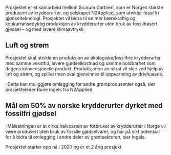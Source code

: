  Prosjektet er et samarbeid mellom Snarum Gartneri, som er Norges største produsent av krydderurter, og selskapet N2Applied, som utvikler fossilfri gjødselteknologi. Prosjektet vil bidra til en mer bærekraftig og konkurransedyktig produksjon av krydderurter uten bruk av fossilbasert gjødsel – og med lavere klimaavtrykk. 

## Luft og strøm

Prosjektet skal utvikle en produksjon av økologiske/fossilfrie krydderurter med samme veksttid, lavere gjødselkostnad og samme holdbarhet som dagens konvensjonelle produkt. Produksjonen av nitrat vil skje ved hjelp av luft og strøm, og spillvarmen skal gjenvinnes til oppvarming av drivhusene. 

\-Dette kan muliggjøre omlegging for andre grøntprodusenter også, sier prosjekteleder Rune Ingels fra N2Applied. 

## Mål om 50% av norske krydderurter dyrket med fossilfri gjødsel

 \-Målsetningen er at cirka halvparten av forbruket av krydderurter i Norge vil være produsert uten bruk av fossile gjødselvarer, og har på sikt potensial for å bidra til omlegging i andre deler av grøntsektoren, sier Ingels. 

 Prosjektet starter opp nå i 2020 og er et 2 årig prosjekt. 